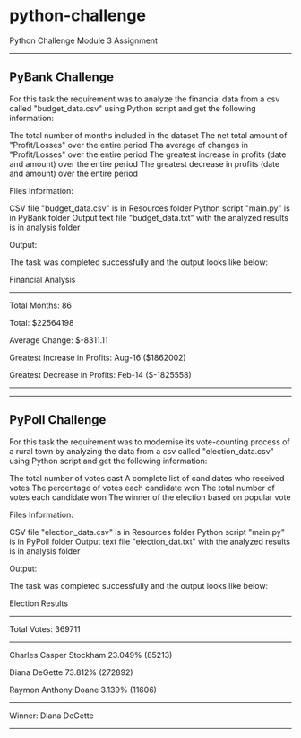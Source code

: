 # python-challenge

Python Challenge Module 3 Assignment

-----------------
PyBank Challenge
-----------------
For this task the requirement was to analyze the financial data from a csv called "budget_data.csv" using Python script and get the following information:

The total number of months included in the dataset
The net total amount of "Profit/Losses" over the entire period
Tha average of changes in "Profit/Losses" over the entire period
The greatest increase in profits (date and amount) over the entire period
The greatest decrease in profits (date and amount) over the entire period


Files Information:

CSV file "budget_data.csv" is in Resources folder
Python script "main.py" is in PyBank folder
Output text file "budget_data.txt" with the analyzed results is in analysis folder


Output:

The task was completed successfully and the output looks like below:

Financial Analysis

-------------------------------

Total Months: 86

Total: $22564198

Average Change: $-8311.11

Greatest Increase in Profits: Aug-16 ($1862002)

Greatest Decrease in Profits: Feb-14 ($-1825558)


--------------------------------------------------------------------------------------------------------------------------------------

-----------------
PyPoll Challenge
-----------------
For this task the requirement was to modernise its vote-counting process of a rural town by analyzing the data from a csv called "election_data.csv" using Python script and get the following information:

The total number of votes cast
A complete list of candidates who received votes
The percentage of votes each candidate won
The total number of votes each candidate won
The winner of the election based on popular vote


Files Information:

CSV file "election_data.csv" is in Resources folder
Python script "main.py" is in PyPoll folder
Output text file "election_dat.txt" with the analyzed results is in analysis folder


Output:

The task was completed successfully and the output looks like below:

Election Results

-------------------------

Total Votes: 369711

-------------------------

Charles Casper Stockham 23.049% (85213)

Diana DeGette 73.812% (272892)

Raymon Anthony Doane 3.139% (11606)

-------------------------

Winner: Diana DeGette

-------------------------
